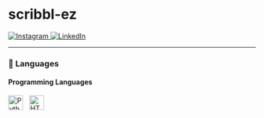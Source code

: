 # scribbl-ez

<p align="left">
    <a href="https://www.instagram.com/elin.zhang_">
        <img alt="Instagram" title="Follow me on Instagram" src="https://custom-icon-badges.demolab.com/badge/Instagram-Follow-purple?color=%235B3C88&labelColor=%237D53B8&style=for-the-badge&logo=person-add&logoColor=white"/>
    </a>
    <a href="https://www.linkedin.com/in/elin-zhang">
        <img alt="LinkedIn" title="Connect with me on LinkedIn" src="https://custom-icon-badges.demolab.com/badge/LinkedIn-Connect-blueviolet?color=%235B3C88&labelColor=%237D53B8&style=for-the-badge&logo=person-add&logoColor=white"/>
    </a>
</p>

---

### 🧰 Languages 

#### Programming Languages

<img align="left" alt="Python" width="30px" style="padding-right:10px;" src="https://cdn.jsdelivr.net/gh/devicons/devicon/icons/python/python-plain.svg" />
<img align="left" alt="HTML" width="30px" style="padding-right:10px;" src="https://cdn.jsdelivr.net/gh/devicons/devicon/icons/html5/html5-plain.svg" />

<br /><br />


<br /><br />




